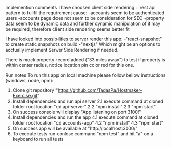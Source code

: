 Implemention comments
I have choosen client side rendering + rest api pattern to fullfil the requirement cause:
-accounts seem to be authenticated users
-accounts page does not seem to be consideration for SEO
-property data seem to be dynamic data and further dynamic manipulation of it may be required, therefore client side rendering seems better fit

I have looked into possibilities to server render this app:
-"react-snapshot" to create static snapshots on build
-"nextjs"
Which might be an options to acctually implement Server Side Rendering if needed.

There is mock property record added ("33 miles away") to test if property is within center radius, notice location pin color red for this one.

Run notes
To run this app on local machine please follow bellow instructions (windows, node, npm):
1. Clone git repository "https://github.com/TadasPa/Hostmaker-Exercise.git"
2. Install dependencies and run api server
    2.1 execute command at cloned folder root location "cd api-server"
    2.2 "npm install"
    2.3 "npm start"
3. On success console will display "App listening on port 3100!"
4. Install dependencies and run the app
    4.1 execute command at cloned folder root location "cd accounts-app"
    4.2 "npm install"
    4.3 "npm start"
5. On success app will be available at "http://localhost:3000/"
6. To execute tests run conlose command "npm test" and hit "a" on a keyboard to run all tests